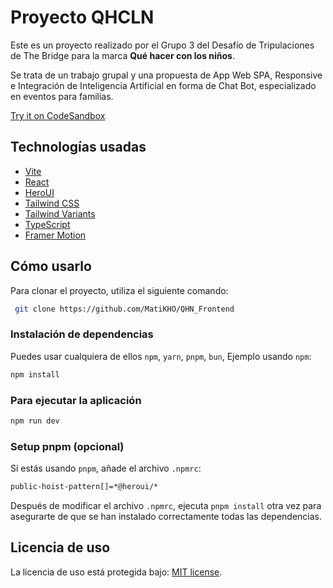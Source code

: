 # Proyecto QHCLN

Este es un proyecto realizado por el Grupo 3 del Desafío de Tripulaciones de The Bridge para la marca **Qué hacer con los niños**. 

Se trata de un trabajo grupal y una propuesta de App Web SPA, Responsive e Integración de Inteligencia Artificial en forma de Chat Bot, especializado en eventos para familias. 

[Try it on CodeSandbox](https://githubbox.com/frontio-ai/vite-template)

## Technologías usadas

- [Vite](https://vitejs.dev/guide/)
- [React](https://react.dev/)
- [HeroUI](https://heroui.com)
- [Tailwind CSS](https://tailwindcss.com)
- [Tailwind Variants](https://tailwind-variants.org)
- [TypeScript](https://www.typescriptlang.org)
- [Framer Motion](https://www.framer.com/motion)

## Cómo usarlo

Para clonar el proyecto, utiliza el siguiente comando:

```bash
 git clone https://github.com/MatiKHO/QHN_Frontend
```

### Instalación de dependencias

Puedes usar cualquiera de ellos `npm`, `yarn`, `pnpm`, `bun`, Ejemplo usando `npm`:

```bash
npm install
```

### Para ejecutar la aplicación

```bash
npm run dev
```

### Setup pnpm (opcional)

Si estás usando `pnpm`, añade el archivo `.npmrc`:

```bash
public-hoist-pattern[]=*@heroui/*
```

Después de modificar el archivo `.npmrc`, ejecuta `pnpm install` otra vez para asegurarte de que se han instalado correctamente todas las dependencias.

## Licencia de uso

La licencia de uso está protegida bajo: [MIT license](https://github.com/MatiKHO/QHN_Frontend/LICENSE).
